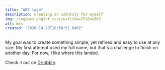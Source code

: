```yaml
---
title: "WES logo"
description: Creating an identity for myself 
img: /img/wes.png?nf_resize=fit&w=751&h=563
alt: Wes
created: "2020-10-28T10:58:51.640Z"
---
```


My goal was to create something simple, yet refined and easy to use at any size. My first attempt used my full name, but that's a challenge to finish on another day. For now, I like where this landed.

Check it out on [Dribbble](https://dribbble.com/shots/14478302-personal-identity).